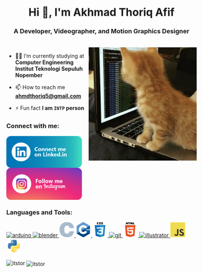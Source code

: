 <h1 align="center">Hi 👋, I'm Akhmad Thoriq Afif</h1>
<h3 align="center">A Developer, Videographer, and Motion Graphics Designer</h3></br>

<img align="right" src="./images/cat.gif" height="300">

- 👨‍🎓 I’m currently studying at **Computer Engineering Institut Teknologi Sepuluh Nopember**

- 📫 How to reach me **ahmdthoriq5@gmail.com**

- ⚡ Fun fact **I am `INTP` person**

<h3 align="left">Connect with me:</h3>
<p align="left">
<a href="https://linkedin.com/in/akhmad-thoriq-afif" target="blank"><img align="center" src="./images/linkedin.png" alt="akhmad-thoriq-afif" width="200" /></a>
<a href="https://instagram.com/ahmdthoriq_" target="blank"><img align="center" src="./images/instagram.png" alt="ahmdthoriq_"width="200" /></a>
</p>

<h3 align="left">Languages and Tools:</h3>
<p align="left"> <a href="https://www.arduino.cc/" target="_blank"> <img src="https://cdn.worldvectorlogo.com/logos/arduino-1.svg" alt="arduino" width="40" height="40"/> </a> <a href="https://www.blender.org/" target="_blank"> <img src="https://download.blender.org/branding/community/blender_community_badge_white.svg" alt="blender" width="40" height="40"/> </a> <a href="https://www.cprogramming.com/" target="_blank"> <img src="https://raw.githubusercontent.com/devicons/devicon/master/icons/c/c-original.svg" alt="c" width="40" height="40"/> </a> <a href="https://www.w3schools.com/cpp/" target="_blank"> <img src="https://raw.githubusercontent.com/devicons/devicon/master/icons/cplusplus/cplusplus-original.svg" alt="cplusplus" width="40" height="40"/> </a> <a href="https://www.w3schools.com/css/" target="_blank"> <img src="https://raw.githubusercontent.com/devicons/devicon/master/icons/css3/css3-original-wordmark.svg" alt="css3" width="40" height="40"/> </a> <a href="https://git-scm.com/" target="_blank"> <img src="https://www.vectorlogo.zone/logos/git-scm/git-scm-icon.svg" alt="git" width="40" height="40"/> </a> <a href="https://www.w3.org/html/" target="_blank"> <img src="https://raw.githubusercontent.com/devicons/devicon/master/icons/html5/html5-original-wordmark.svg" alt="html5" width="40" height="40"/> </a> <a href="https://www.adobe.com/in/products/illustrator.html" target="_blank"> <img src="https://www.vectorlogo.zone/logos/adobe_illustrator/adobe_illustrator-icon.svg" alt="illustrator" width="40" height="40"/> </a> <a href="https://developer.mozilla.org/en-US/docs/Web/JavaScript" target="_blank"> <img src="https://raw.githubusercontent.com/devicons/devicon/master/icons/javascript/javascript-original.svg" alt="javascript" width="40" height="40"/> </a> <a href="https://www.python.org" target="_blank"> <img src="https://raw.githubusercontent.com/devicons/devicon/master/icons/python/python-original.svg" alt="python" width="40" height="40"/> </a> </p>

<p><img align="left" src="https://github-readme-stats.vercel.app/api/top-langs?username=itstor&show_icons=true&locale=en&layout=compact" alt="itstor" /></p>

<p>&nbsp;<img align="center" src="https://github-readme-stats.vercel.app/api?username=itstor&show_icons=true&locale=en" alt="itstor" /></p>

